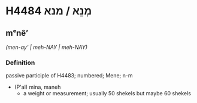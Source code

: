 # H4484 מְנֵא / מנא

## mᵉnêʼ

_(men-ay' | meh-NAY | meh-NAY)_

### Definition

passive participle of H4483; numbered; Mene; n-m

- (P'al) mina, maneh
  - a weight or measurement; usually 50 shekels but maybe 60 shekels
